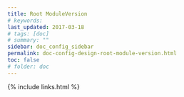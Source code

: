 ```yaml
---
title: Root ModuleVersion
# keywords:
last_updated: 2017-03-18
# tags: [doc]
# summary: ""
sidebar: doc_config_sidebar
permalink: doc-config-design-root-module-version.html
toc: false
# folder: doc
---
```


{% include links.html %}
